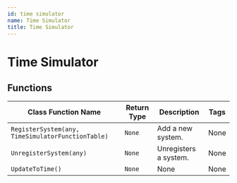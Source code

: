 ```yaml
---
id: time simulator
name: Time Simulator
title: Time Simulator
---
```


# Time Simulator

## Functions

| Class Function Name | Return Type | Description | Tags |
| ------------------- | ----------- | ----------- | ---- |
| `RegisterSystem(any, TimeSimulatorFunctionTable)` | `None` | Add a new system. | None |
| `UnregisterSystem(any)` | `None` | Unregisters a system. | None |
| `UpdateToTime()` | `None` | None | None |
